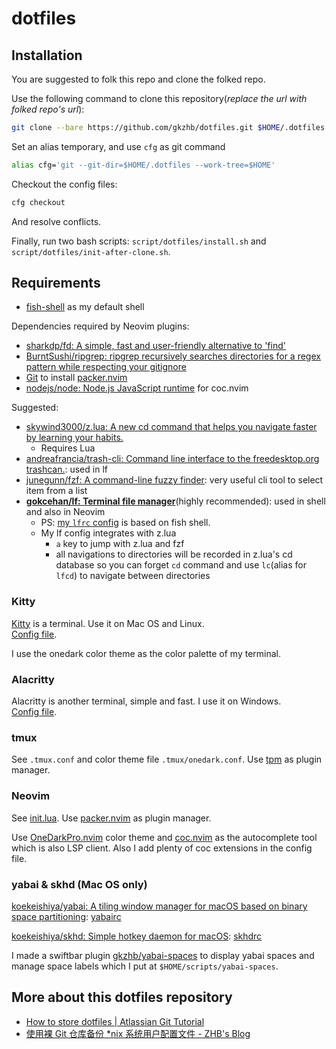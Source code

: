 # dotfiles

## Installation

You are suggested to folk this repo and clone the folked repo.

Use the following command to clone this repository(*replace the url with folked
repo's url*):

```bash
git clone --bare https://github.com/gkzhb/dotfiles.git $HOME/.dotfiles
```

Set an alias temporary, and use `cfg` as git command

```bash
alias cfg='git --git-dir=$HOME/.dotfiles --work-tree=$HOME'
```

Checkout the config files:

```bash
cfg checkout
```

And resolve conflicts.

Finally, run two bash scripts: `script/dotfiles/install.sh` and `script/dotfiles/init-after-clone.sh`.

## Requirements

* [fish-shell](https://github.com/fish-shell/fish-shell) as my default shell

Dependencies required by Neovim plugins:

* [sharkdp/fd: A simple, fast and user-friendly alternative to 'find'](https://github.com/sharkdp/fd)
* [BurntSushi/ripgrep: ripgrep recursively searches directories for a regex pattern while respecting your gitignore](https://github.com/BurntSushi/ripgrep)
* [Git](https://github.com/git/git) to install [packer.nvim](https://github.com/wbthomason/packer.nvim)
* [nodejs/node: Node.js JavaScript runtime](https://github.com/nodejs/node) for coc.nvim

Suggested:

* [skywind3000/z.lua: A new cd command that helps you navigate faster by learning your habits.](https://github.com/skywind3000/z.lua)
  * Requires Lua
* [andreafrancia/trash-cli: Command line interface to the freedesktop.org trashcan.](https://github.com/andreafrancia/trash-cli): used in lf
* [junegunn/fzf: A command-line fuzzy finder](https://github.com/junegunn/fzf):
very useful cli tool to select item from a list
* **[gokcehan/lf: Terminal file manager](https://github.com/gokcehan/lf)**(highly
recommended): used in shell and also in Neovim
  * PS: [my `lfrc` config](./.config/lf/lfrc) is based on fish shell.
  * My lf config integrates with z.lua
    * `a` key to jump with z.lua and fzf
    * all navigations to directories will be recorded in z.lua's cd database so
    you can forget `cd` command and use `lc`(alias for `lfcd`) to navigate
    between directories

### Kitty

[Kitty](https://github.com/kovidgoyal/kitty) is a terminal. Use it on Mac OS and
Linux.  
[Config file](./.config/kitty/kitty.yml).

I use the onedark color theme as the color palette of my terminal.

### Alacritty

Alacritty is another terminal, simple and fast. I use it on Windows.  
[Config file](./.config/alacritty/alacritty.yml).

### tmux

See `.tmux.conf` and color theme file `.tmux/onedark.conf`. Use [tpm](https://github.com/tmux-plugins/tpm)
as plugin manager.

### Neovim

See [init.lua](./.config/nvim/init.lua). Use [packer.nvim](https://github.com/wbthomason/packer.nvim)
as plugin manager.

Use [OneDarkPro.nvim](https://github.com/olimorris/onedarkpro.nvim) color theme and
[coc.nvim](https://github.com/neoclide/coc.nvim) as the autocomplete tool which
is also LSP client. Also I add plenty of coc extensions in the config file.

### yabai & skhd (Mac OS only)

[koekeishiya/yabai: A tiling window manager for macOS based on binary space partitioning](https://github.com/koekeishiya/yabai): [yabairc](./yabairc)

[koekeishiya/skhd: Simple hotkey daemon for macOS](https://github.com/koekeishiya/skhd): [skhdrc](./skhdrc)

I made a swiftbar plugin [gkzhb/yabai-spaces](https://github.com/gkzhb/yabai-spaces) to display yabai spaces and manage space labels which I put at `$HOME/scripts/yabai-spaces`.

## More about this dotfiles repository

* [How to store dotfiles | Atlassian Git Tutorial](https://www.atlassian.com/git/tutorials/dotfiles)
* [使用裸 Git 仓库备份 \*nix 系统用户配置文件 - ZHB's Blog](https://blog.gkzhb.top/post/2021-3-dotfiles/)
